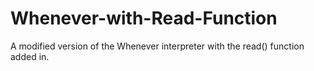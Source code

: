 # Whenever-with-Read-Function
A modified version of the Whenever interpreter with the read() function added in.
